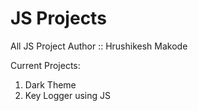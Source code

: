 # JS Projects  
All JS Project 
Author :: Hrushikesh Makode

Current Projects:
1. Dark Theme
2. Key Logger using JS
